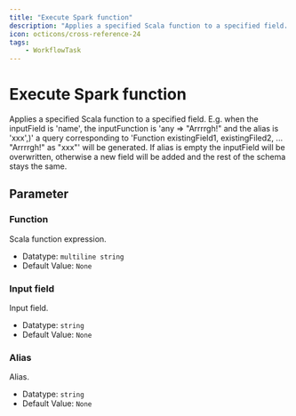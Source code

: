 ```yaml
---
title: "Execute Spark function"
description: "Applies a specified Scala function to a specified field. E.g. when the inputField is 'name', the inputFunction is 'any => "Arrrrgh!" and the alias is 'xxx',)' a query corresponding to 'Function existingField1, existingFiled2, ... "Arrrrgh!" as "xxx"' will be generated. If alias is empty the inputField will be overwritten, otherwise a new field will be added and the rest of the schema stays the same."
icon: octicons/cross-reference-24
tags: 
    - WorkflowTask
---
```

# Execute Spark function
<!-- This file was generated - DO NOT CHANGE IT MANUALLY -->



Applies a specified Scala function to a specified field. E.g. when the inputField is 'name', the inputFunction is 'any => "Arrrrgh!" and the alias is 'xxx',)' a query corresponding to 'Function existingField1, existingFiled2, ... "Arrrrgh!" as "xxx"' will be generated. If alias is empty the inputField will be overwritten, otherwise a new field will be added and the rest of the schema stays the same.

## Parameter

### Function

Scala function expression.

- Datatype: `multiline string`
- Default Value: `None`



### Input field

Input field.

- Datatype: `string`
- Default Value: `None`



### Alias

Alias.

- Datatype: `string`
- Default Value: `None`



